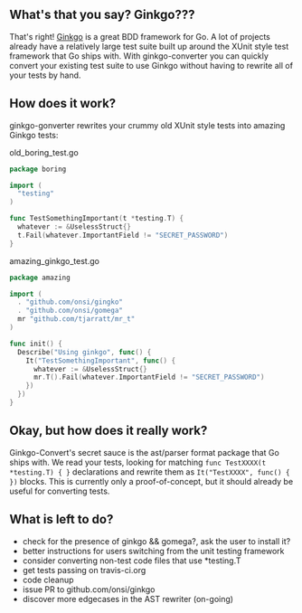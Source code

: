 What's that you say? Ginkgo???
-----------------------

That's right! [Ginkgo](https://github.com/onsi/ginkgo) is a great BDD framework for Go. A lot of projects already have a relatively large test suite built up around the XUnit style test framework that Go ships with. With ginkgo-converter you can quickly convert your existing test suite to use Ginkgo without having to rewrite all of your tests by hand.

How does it work?
-----------------

ginkgo-gonverter rewrites your crummy old XUnit style tests into amazing Ginkgo tests:

old_boring_test.go
```go
package boring

import (
  "testing"
)

func TestSomethingImportant(t *testing.T) {
  whatever := &UselessStruct{}
  t.Fail(whatever.ImportantField != "SECRET_PASSWORD")
}
```

amazing_ginkgo_test.go
```go
package amazing

import (
  . "github.com/onsi/gingko"
  . "github.com/onsi/gomega"
  mr "github.com/tjarratt/mr_t"
)

func init() {
  Describe("Using ginkgo", func() {
    It("TestSomethingImportant", func() {
      whatever := &UselessStruct{}
      mr.T().Fail(whatever.ImportantField != "SECRET_PASSWORD")
    })
  })
}
```

Okay, but how does it really work?
----------------------------------

Ginkgo-Convert's secret sauce is the ast/parser format package that Go ships with. We read your tests, looking for matching `func TestXXXX(t *testing.T) { }` declarations and rewrite them as `It("TestXXXX", func() { })` blocks. This is currently only a proof-of-concept, but it should already be useful for converting tests.

What is left to do?
-----------------------
- check for the presence of ginkgo && gomega?, ask the user to install it?
- better instructions for users switching from the unit testing framework
- consider converting non-test code files that use *testing.T
- get tests passing on travis-ci.org
- code cleanup
- issue PR to github.com/onsi/ginkgo
- discover more edgecases in the AST rewriter (on-going)
